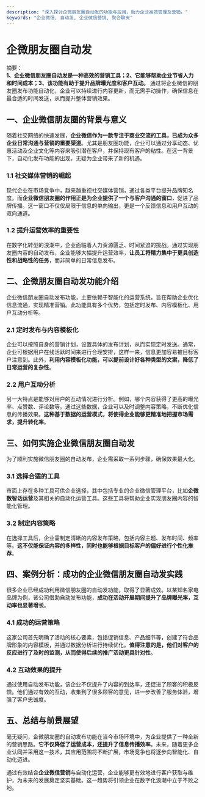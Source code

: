 ```yaml
---
description: "深入探讨企微朋友圈自动发的功能与应用，助力企业高效管理及营销。"
keywords: "企业微信, 自动发, 企业微信营销, 聚合聊天"
---
```

# 企微朋友圈自动发

摘要：  
**1、企业微信朋友圈自动发是一种高效的营销工具；2、它能够帮助企业节省人力和时间成本；3、该功能有助于提升品牌曝光度和客户互动。** 通过将企业微信的朋友圈发布功能自动化，企业可以持续进行内容更新，而无需手动操作，确保信息在最合适的时间发送，从而提升整体营销效果。

## 一、企业微信朋友圈的背景与意义

随着社交网络的快速发展，**企业微信作为一款专注于商业交流的工具，已成为众多企业日常沟通与营销的重要渠道**。尤其是朋友圈功能，企业可以通过分享动态、优惠活动及企业文化等内容来吸引潜在客户，并保持现有客户的粘性。在这一背景下，自动化发布功能的出现，无疑为企业带来了新的机遇。

### 1.1 社交媒体营销的崛起  
现代企业在市场竞争中，越来越重视社交媒体营销，通过各类平台提升品牌知名度。而**企业微信朋友圈的作用正是为企业提供了一个与客户沟通的窗口**，促进了品牌传播。这一窗口不仅仅局限于信息的单向输出，更是一个反馈信息和用户互动的双向通道。

### 1.2 提升运营效率的重要性  
在数字化转型的浪潮中，企业面临着人力资源匮乏、时间紧迫的挑战。通过实现朋友圈内容的自动发布，企业能够大幅提升运营效率，**让员工将精力集中于更具创造性和战略性的任务**，而非简单的日常信息发布。

## 二、企微朋友圈自动发功能介绍

企业微信朋友圈自动发布功能，主要依赖于智能化的运营系统，旨在帮助企业优化信息流通，实现精准营销。此功能具有多个优势，包括定时发布、内容模板化、用户互动分析等。

### 2.1 定时发布与内容模板化  
企业可以按照自身的营销计划，设置具体的发布计划，从而实现定时发送。通常，企业可根据用户在线活跃时间来进行合理安排，这样一来，信息更加容易被目标客户注意到。此外，**利用内容模板化功能，可以提前设计好各种类型的文案，降低了日常运营的复杂性**。

### 2.2 用户互动分析  
另一大特点是能够对用户的互动情况进行分析。例如，哪个内容获得了更高的曝光率、点赞数、评论数等。通过这些数据，企业可以及时调整内容策略，不断优化信息的传播效果。**这种基于数据的运营模式，将使得企业能够更精准地把握市场需求，提升转化率**。

## 三、如何实施企业微信朋友圈自动发

为了顺利实施微信朋友圈的自动发布，企业需采取一系列步骤，确保效果最大化。

### 3.1 选择合适的工具  
市面上存在多种工具可供企业选择，其中包括专业的企业微信管理平台，比如**企微数智话运营**及其相关的自动化运营工具。这些工具将帮助企业实现朋友圈内容的智能化管理。

### 3.2 制定内容策略  
在选择工具后，企业需制定清晰的内容发布策略，包括内容主题、发布时间、频率等。**这不仅能保证内容的多样性，同时也能够根据目标客户的偏好进行个性化推荐**。

## 四、案例分析：成功的企业微信朋友圈自动发实践

很多企业已经成功利用微信朋友圈的自动发功能，取得了显著成效。以某知名家电品牌为例，该公司借助自动发布功能，**成功在活动开展期间提升了品牌曝光率，互动率也显著增长**。

### 4.1 成功的运营策略  
这家公司首先明确了活动的核心要素，包括促销信息、产品细节等，创建了符合品牌形象的内容模板，并通过数据分析进行持续优化。**值得注意的是，他们对客户的反应进行了及时的监测，从而使得后续的推广活动更具针对性**。

### 4.2 互动效果的提升  
通过使用自动发布功能，该企业不仅提升了内容的到达率，还促进了顾客的积极反馈。他们通过有效的互动，收集到了很多顾客的意见，进一步改善了服务体验，增强了客户忠诚度。

## 五、总结与前景展望

毫无疑问，企微朋友圈的自动发布功能在当今市场环境中，为企业提供了一种全新的营销思路。**它不仅降低了运营成本，还提升了信息传播效率**。未来，随着更多企业认同并采用这一技术，其应用范围将不断扩展，市场竞争也将逐步向智能化、自动化迈进。

通过有效结合**企业微信营销**与自动化运营，企业能够更有效地进行客户获取与维护，为未来的发展奠定坚实基础。这一趋势将引领企业在数字化浪潮中立于不败之地。
